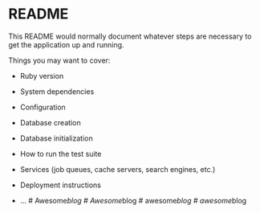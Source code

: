 # README

This README would normally document whatever steps are necessary to get the
application up and running.

Things you may want to cover:

* Ruby version

* System dependencies

* Configuration

* Database creation

* Database initialization

* How to run the test suite

* Services (job queues, cache servers, search engines, etc.)

* Deployment instructions

* ...
#   A w e s o m e _ b l o g  
 #   A w e s o m e _ b l o g  
 #   a w e s o m e _ b l o g  
 #   a w e s o m e _ b l o g  
 